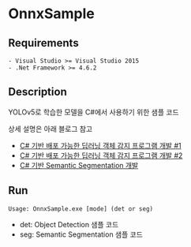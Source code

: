 ﻿# OnnxSample

## Requirements
```
- Visual Studio >= Visual Studio 2015  
- .Net Framework >= 4.6.2
```

## Description
YOLOv5로 학습한 모델을 C#에서 사용하기 위한 샘플 코드

상세 설명은 아래 블로그 참고
- [C# 기반 배포 가능한 딥러닝 객체 감지 프로그램 개발 #1](https://medium.com/hbsmith/c-%EA%B8%B0%EB%B0%98-%EB%B0%B0%ED%8F%AC-%EA%B0%80%EB%8A%A5%ED%95%9C-%EB%94%A5%EB%9F%AC%EB%8B%9D-%EA%B0%9D%EC%B2%B4-%EA%B0%90%EC%A7%80-%ED%94%84%EB%A1%9C%EA%B7%B8%EB%9E%A8-%EA%B0%9C%EB%B0%9C-feat-yolo-v5-1-98581e397aa4)
- [C# 기반 배포 가능한 딥러닝 객체 감지 프로그램 개발 #2](https://medium.com/hbsmith/c-%EA%B8%B0%EB%B0%98-%EB%B0%B0%ED%8F%AC-%EA%B0%80%EB%8A%A5%ED%95%9C-%EB%94%A5%EB%9F%AC%EB%8B%9D-%EA%B0%9D%EC%B2%B4-%EA%B0%90%EC%A7%80-%ED%94%84%EB%A1%9C%EA%B7%B8%EB%9E%A8-%EA%B0%9C%EB%B0%9C-feat-yolo-v5-2-3310b8d81a82)
- [C# 기반 Semantic Segmentation 개발](https://minsu-cho.medium.com/c-%EA%B8%B0%EB%B0%98-semantic-segmentation-%ED%94%84%EB%A1%9C%EA%B7%B8%EB%9E%A8-%EA%B0%9C%EB%B0%9C-d330a98a005b)


## Run
```
Usage: OnnxSample.exe [mode] (det or seg)
```
- det: Object  Detection 샘플 코드
- seg: Semantic Segmentation 샘플 코드